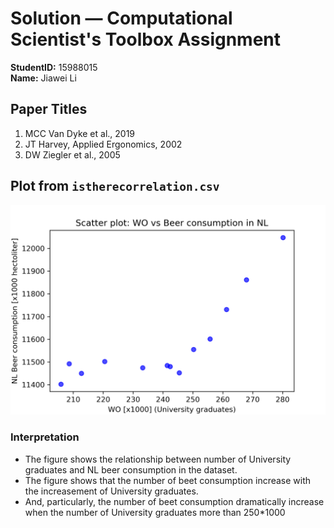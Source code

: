# Solution — Computational Scientist's Toolbox Assignment

**StudentID:** 15988015  
**Name:** Jiawei Li  

## Paper Titles
1. MCC Van Dyke et al., 2019  
2. JT Harvey, Applied Ergonomics, 2002  
3. DW Ziegler et al., 2005  

## Plot from `istherecorrelation.csv`
![Correlation plot](plot.png)

### Interpretation
- The figure shows the relationship between number of University graduates and NL beer consumption in the dataset.  
- The figure shows that the number of beet consumption increase with the increasement of University graduates.
- And, particularly, the number of beet consumption dramatically increase when the number of University graduates more than 250*1000
